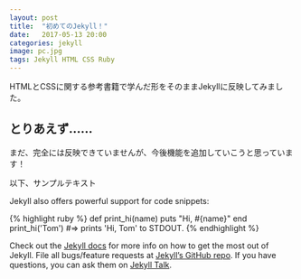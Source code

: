 ```yaml
---
layout: post
title:  "初めてのJekyll！"
date:   2017-05-13 20:00
categories: jekyll
image: pc.jpg
tags: Jekyll HTML CSS Ruby
---
```


HTMLとCSSに関する参考書籍で学んだ形をそのままJekyllに反映してみました。
<!--more-->

## とりあえず……
まだ、完全には反映できていませんが、今後機能を追加していこうと思っています！


以下、サンプルテキスト

Jekyll also offers powerful support for code snippets:

{% highlight ruby %}
def print_hi(name)
  puts "Hi, #{name}"
end
print_hi('Tom')
#=> prints 'Hi, Tom' to STDOUT.
{% endhighlight %}

Check out the [Jekyll docs][jekyll-docs] for more info on how to get the most out of Jekyll. File all bugs/feature requests at [Jekyll’s GitHub repo][jekyll-gh]. If you have questions, you can ask them on [Jekyll Talk][jekyll-talk].

[jekyll-docs]: https://jekyllrb.com/docs/home
[jekyll-gh]:   https://github.com/jekyll/jekyll
[jekyll-talk]: https://talk.jekyllrb.com/

